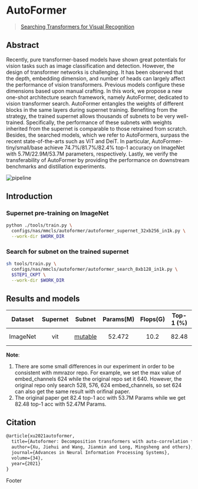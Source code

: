 # AutoFormer

> [Searching Transformers for Visual Recognition](https://arxiv.org/abs/2107.00651)

<!-- [ALGORITHM] -->

## Abstract

Recently, pure transformer-based models have shown
great potentials for vision tasks such as image classification and detection. However, the design of transformer networks is challenging. It has been observed that the depth,
embedding dimension, and number of heads can largely affect the performance of vision transformers. Previous models configure these dimensions based upon manual crafting. In this work, we propose a new one-shot architecture
search framework, namely AutoFormer, dedicated to vision
transformer search. AutoFormer entangles the weights of
different blocks in the same layers during supernet training. Benefiting from the strategy, the trained supernet allows thousands of subnets to be very well-trained. Specifically, the performance of these subnets with weights inherited from the supernet is comparable to those retrained
from scratch. Besides, the searched models, which we refer to AutoFormers, surpass the recent state-of-the-arts such
as ViT and DeiT. In particular, AutoFormer-tiny/small/base
achieve 74.7%/81.7%/82.4% top-1 accuracy on ImageNet
with 5.7M/22.9M/53.7M parameters, respectively. Lastly,
we verify the transferability of AutoFormer by providing
the performance on downstream benchmarks and distillation experiments.

![pipeline](/docs/en/imgs/model_zoo/autoformer/pipeline.png)

## Introduction

### Supernet pre-training on ImageNet

```bash
python ./tools/train.py \
  configs/nas/mmcls/autoformer/autoformer_supernet_32xb256_in1k.py \
  --work-dir $WORK_DIR
```

### Search for subnet on the trained supernet

```bash
sh tools/train.py \
  configs/nas/mmcls/autoformer/autoformer_search_8xb128_in1k.py \
  $STEP1_CKPT \
  --work-dir $WORK_DIR
```

## Results and models

| Dataset  | Supernet |                                                                                                                                               Subnet                                                                                                                                                | Params(M) | Flops(G) | Top-1 (%) | Top-5 (%) |                     Config                      | Download                                                                                                                                                                    |     Remarks      |
| :------: | :------: | :-------------------------------------------------------------------------------------------------------------------------------------------------------------------------------------------------------------------------------------------------------------------------------------------------: | :-------: | :------: | :-------: | :-------: | :---------------------------------------------: | :-------------------------------------------------------------------------------------------------------------------------------------------------------------------------- | :--------------: |
| ImageNet |   vit    | [mutable](https://openmmlab-share.oss-cn-hangzhou.aliyuncs.com/mmrazor/v0.1/nas/spos/spos_shufflenetv2_subnet_8xb128_in1k/spos_shufflenetv2_subnet_8xb128_in1k_flops_0.33M_acc_73.87_20211222-454627be_mutable_cfg.yaml?versionId=CAEQHxiBgICw5b6I7xciIGY5MjVmNWFhY2U5MjQzN2M4NDViYzI2YWRmYWE1YzQx) |  52.472   |   10.2   |   82.48   |   95.99   | [config](./autoformer_supernet_32xb256_in1k.py) | [model](https://openmmlab-share.oss-cn-hangzhou.aliyuncs.com/mmrazor/x.pth) \| [log](https://openmmlab-share.oss-cn-hangzhou.aliyuncs.com/mmrazor/v0.1/nas/spos/x.log.json) | MMRazor searched |

**Note**:

1. There are some small differences in our experiment in order to be consistent with mmrazor repo. For example, we set the max value of embed_channels 624 while the original repo set it 640. However, the original repo only search 528, 576, 624 embed_channels, so set 624 can also get the same result with orifinal paper.
2. The original paper get 82.4 top-1 acc with 53.7M Params while we get 82.48 top-1 acc with 52.47M Params.

## Citation

```latex
@article{xu2021autoformer,
  title={Autoformer: Decomposition transformers with auto-correlation for long-term series forecasting},
  author={Xu, Jiehui and Wang, Jianmin and Long, Mingsheng and others},
  journal={Advances in Neural Information Processing Systems},
  volume={34},
  year={2021}
}
```

Footer
